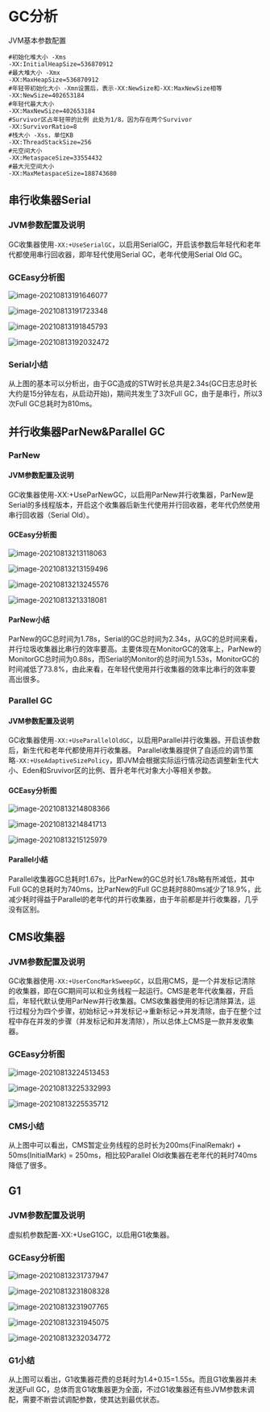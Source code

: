 # GC分析

JVM基本参数配置

```properties
#初始化堆大小 -Xms
-XX:InitialHeapSize=536870912
#最大堆大小 -Xmx
-XX:MaxHeapSize=536870912
#年轻带初始化大小 -Xmn设置后，表示-XX:NewSize和-XX:MaxNewSize相等
-XX:NewSize=402653184
#年轻代最大大小
-XX:MaxNewSize=402653184
#Survivor区占年轻带的比例 此处为1/8，因为存在两个Survivor
-XX:SurvivorRatio=8
#栈大小 -Xss，单位KB
-XX:ThreadStackSize=256
#元空间大小
-XX:MetaspaceSize=33554432
#最大元空间大小
-XX:MaxMetaspaceSize=188743680
```



## 串行收集器Serial

### JVM参数配置及说明

GC收集器使用`-XX:+UseSerialGC`，以启用SerialGC，开启该参数后年轻代和老年代都使用串行回收器，即年轻代使用Serial GC，老年代使用Serial Old GC。

### GCEasy分析图

![image-20210813191646077](/Users/yuxiao/Documents/学习笔记/JVMMemorySize-Serial.png)

![image-20210813191723348](/Users/yuxiao/Documents/学习笔记/GCPauseTime-Serial.png)

![image-20210813191845793](/Users/yuxiao/Documents/学习笔记/HeapBeforeGC-Serial.png)

![image-20210813192032472](/Users/yuxiao/Documents/学习笔记/GCStatistics-Serial.png)

### Serial小结

从上图的基本可以分析出，由于GC造成的STW时长总共是2.34s(GC日志总时长大约是15分钟左右，从启动开始)，期间共发生了3次Full GC，由于是串行，所以3次Full GC总耗时为810ms。

## 并行收集器ParNew&Parallel GC

### ParNew

#### JVM参数配置及说明

GC收集器使用-XX:+UseParNewGC，以启用ParNew并行收集器，ParNew是Serial的多线程版本，开启这个收集器后新生代使用并行回收器，老年代仍然使用串行回收器（Serial Old）。

#### GCEasy分析图

![image-20210813213118063](/Users/yuxiao/Documents/学习笔记/JVMMemorySize-parnew.png)

![image-20210813213159496](/Users/yuxiao/Documents/学习笔记/GCDurationTime分布图-parnew.png)

![image-20210813213245576](/Users/yuxiao/Documents/学习笔记/HeapBeforeGC-parnew.png)

![image-20210813213318081](/Users/yuxiao/Documents/学习笔记/GCStatistics-parnew.png)

#### ParNew小结

ParNew的GC总时间为1.78s，Serial的GC总时间为2.34s，从GC的总时间来看，并行垃圾收集器比串行的效率要高。主要体现在MonitorGC的效率上，ParNew的MonitorGC总时间为0.88s，而Serial的Monitor的总时间为1.53s，MonitorGC的时间减低了73.8%，由此来看，在年轻代使用并行收集器的效率比串行的效率要高出很多。

### Parallel GC

#### JVM参数配置及说明

GC收集器使用`-XX:+UseParallelOldGC`，以启用Parallel并行收集器。开启该参数后，新生代和老年代都使用并行收集器。
Parallel收集器提供了自适应的调节策略`-XX:+UseAdaptiveSizePolicy`，即JVM会根据实际运行情况动态调整新生代大小、Eden和Sruvivor区的比例、晋升老年代对象大小等相关参数。

#### GCEasy分析图

![image-20210813214808366](/Users/yuxiao/Documents/学习笔记/JVMMemorySize-parallel.png)

![image-20210813214841713](/Users/yuxiao/Documents/学习笔记/GCPauseTimeIndicators.png)

![image-20210813215125979](/Users/yuxiao/Documents/学习笔记/GCTimeStatistics-parallel.png)

#### Parallel小结

Parallel收集器GC总耗时1.67s，比ParNew的GC总时长1.78s略有所减低，其中Full GC的总耗时为740ms，比ParNew的Full GC总耗时880ms减少了18.9%，此减少耗时得益于Parallel的老年代的并行收集器，由于年前都是并行收集器，几乎没有区别。

## CMS收集器

### JVM参数配置及说明

GC收集器使用`-XX:+UserConcMarkSweepGC`，以启用CMS，是一个并发标记清除的收集器，即在GC期间可以和业务线程一起运行。CMS是老年代收集器，开启后，年轻代默认使用ParNew并行收集器。CMS收集器使用的标记清除算法，运行过程分为四个步骤，初始标记->并发标记->重新标记->并发清除，由于在整个过程中存在并发的步骤（并发标记和并发清除），所以总体上CMS是一款并发收集器。

### GCEasy分析图

![image-20210813224513453](/Users/yuxiao/Documents/学习笔记/JVMMemorySize-CMS.png)

![image-20210813225332993](/Users/yuxiao/Documents/学习笔记/GCDurationTimeIndicators-CMS.png)

![image-20210813225535712](/Users/yuxiao/Documents/学习笔记/GCTimeStatistics-CMS.png)

### CMS小结

从上图中可以看出，CMS暂定业务线程的总时长为200ms(FinalRemakr) + 50ms(InitialMark) = 250ms，相比较Parallel Old收集器在老年代的耗时740ms降低了很多。

## G1

### JVM参数配置及说明

虚拟机参数配置-XX:+UseG1GC，以启用G1收集器。

### GCEasy分析图

![image-20210813231737947](/Users/yuxiao/Documents/学习笔记/JVMMemorySize-G1.png)

![image-20210813231808328](/Users/yuxiao/Documents/学习笔记/GCTimeIndicators-G1.png)

![image-20210813231907765](/Users/yuxiao/Documents/学习笔记/PauseGCDuration-G1.png)

![image-20210813231945075](/Users/yuxiao/Documents/学习笔记/GCTimeStatistics-G1.png)

![image-20210813232034772](/Users/yuxiao/Documents/学习笔记/GCCausesTime-G1.png)

### G1小结

从上图可以看出，G1收集器花费的总耗时为1.4+0.15=1.55s。而且G1收集器并未发送Full GC，总体而言G1收集器更为全面，不过G1收集器还有些JVM参数未调配，需要不断尝试调配参数，使其达到最优状态。
